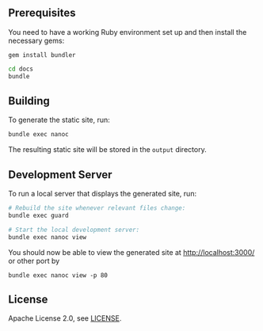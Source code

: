 ## Prerequisites

You need to have a working Ruby environment set up and then install the
necessary gems:

```
gem install bundler
```

```bash
cd docs
bundle
```

## Building

To generate the static site, run:

```bash
bundle exec nanoc
```

The resulting static site will be stored in the `output` directory.

## Development Server

To run a local server that displays the generated site, run:

```bash
# Rebuild the site whenever relevant files change:
bundle exec guard

# Start the local development server:
bundle exec nanoc view
```

You should now be able to view the generated site at
[http://localhost:3000/](http://localhost:3000) or other port by

    bundle exec nanoc view -p 80

## License

Apache License 2.0, see [LICENSE](LICENSE).
